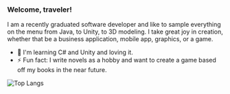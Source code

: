 ### Welcome, traveler!

I am a recently graduated software developer and like to sample everything on the menu from Java, to Unity, to 3D modeling. I take great joy in creation, whether that be a business application, mobile app, graphics, or a game. 

- 🌱 I'm learning C# and Unity and loving it.
- ⚡ Fun fact: I write novels as a hobby and want to create a game based off my books in the near future.

![Top Langs](https://github-readme-stats.vercel.app/api/top-langs/?username=bethanyhelwig&layout=compact)

